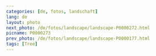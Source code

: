 ```yaml
---
categories: [de, fotos, landschaft]
lang: de
layout: photo
next_photo: /de/fotos/landscape/landscape-P0000272.html
picname: P0000273
prev_photo: /de/fotos/landscape/landscape-P0000177.html
tags: [Tree]
---
```

